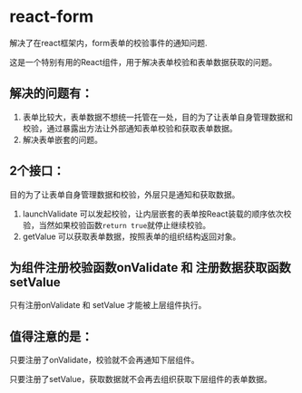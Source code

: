 # react-form
解决了在react框架内，form表单的校验事件的通知问题.

这是一个特别有用的React组件，用于解决表单校验和表单数据获取的问题。

## 解决的问题有：
1. 表单比较大，表单数据不想统一托管在一处，目的为了让表单自身管理数据和校验，通过暴露出方法让外部通知表单校验和获取表单数据。
2. 解决表单嵌套的问题。

## 2个接口：
目的为了让表单自身管理数据和校验，外层只是通知和获取数据。
1. launchValidate 可以发起校验，让内层嵌套的表单按React装载的顺序依次校验，当然如果校验函数```return true```就停止继续校验。
2. getValue 可以获取表单数据，按照表单的组织结构返回对象。

## 为组件注册校验函数onValidate 和 注册数据获取函数 setValue
只有注册onValidate 和 setValue 才能被上层组件执行。

## 值得注意的是：
只要注册了onValidate，校验就不会再通知下层组件。

只要注册了setValue，获取数据就不会再去组织获取下层组件的表单数据。

